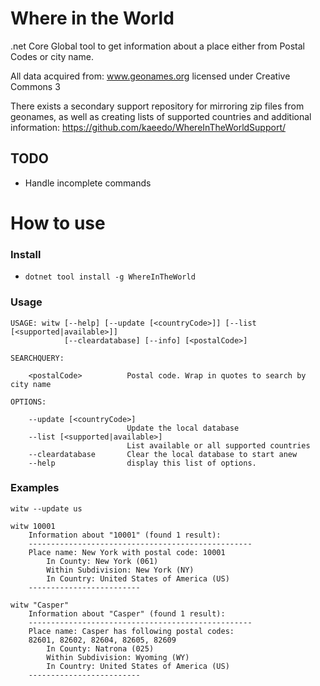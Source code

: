 # Where in the World
.net Core Global tool to get information about a place either from Postal Codes or city name.

All data acquired from: www.geonames.org licensed under Creative Commons 3

There exists a secondary support repository for mirroring zip files from geonames, as well as creating lists of supported countries and additional information: https://github.com/kaeedo/WhereInTheWorldSupport/

## TODO
* Handle incomplete commands

# How to use

### Install
* `dotnet tool install -g WhereInTheWorld`

### Usage

	USAGE: witw [--help] [--update [<countryCode>]] [--list [<supported|available>]]
				[--cleardatabase] [--info] [<postalCode>]

	SEARCHQUERY:

		<postalCode>          Postal code. Wrap in quotes to search by city name

	OPTIONS:

		--update [<countryCode>]
							  Update the local database
		--list [<supported|available>]
							  List available or all supported countries
		--cleardatabase       Clear the local database to start anew
		--help                display this list of options.



### Examples

    witw --update us

	witw 10001
		Information about "10001" (found 1 result):
		--------------------------------------------------
		Place name: New York with postal code: 10001
			In County: New York (061)
			Within Subdivision: New York (NY)
			In Country: United States of America (US)
		-------------------------

	witw "Casper"
        Information about "Casper" (found 1 result):
        --------------------------------------------------
        Place name: Casper has following postal codes:
        82601, 82602, 82604, 82605, 82609
            In County: Natrona (025)
            Within Subdivision: Wyoming (WY)
            In Country: United States of America (US)
        -------------------------
